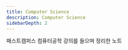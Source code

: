 ```yaml
---
title: Computer Science
description: Computer Science
sidebarDepth: 2
---
```


패스트캠퍼스 컴퓨터공학 강의를 들으며 정리한 노트
